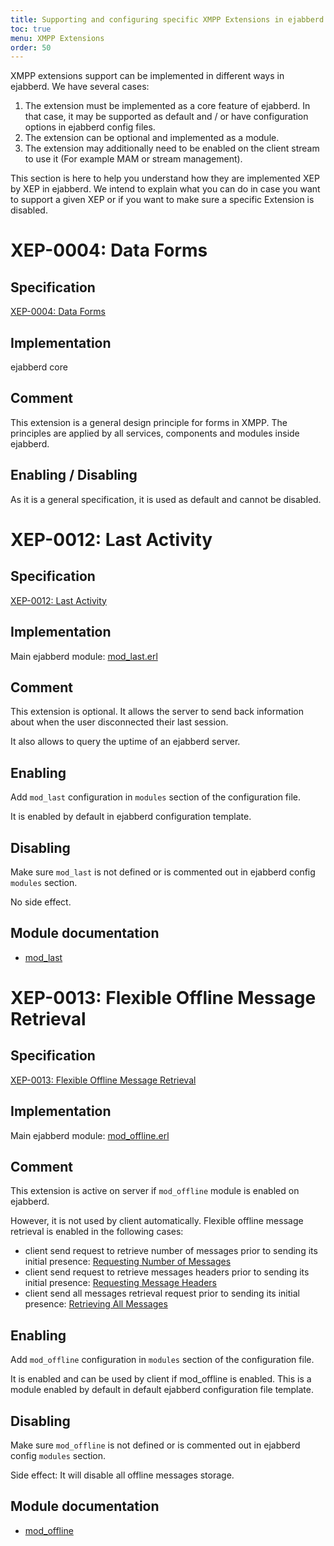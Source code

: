 ```yaml
---
title: Supporting and configuring specific XMPP Extensions in ejabberd
toc: true
menu: XMPP Extensions
order: 50
---
```


XMPP extensions support can be implemented in different ways in ejabberd. We have several cases:

1. The extension must be implemented as a core feature of ejabberd. In
   that case, it may be supported as default and / or have
   configuration options in ejabberd config files.
2. The extension can be optional and implemented as a module.
3. The extension may additionally need to be enabled on the client
   stream to use it (For example MAM or stream management).

This section is here to help you understand how they are implemented
XEP by XEP in ejabberd. We intend to explain what you can do in case
you want to support a given XEP or if you want to make sure a specific
Extension is disabled.

# XEP-0004: Data Forms

## Specification

[XEP-0004: Data Forms](http://xmpp.org/extensions/xep-0004.html)

## Implementation

ejabberd core

## Comment

This extension is a general design principle for forms in XMPP. The
principles are applied by all services, components and modules inside
ejabberd.

## Enabling / Disabling

As it is a general specification, it is used as default and cannot be
disabled.

# XEP-0012: Last Activity

## Specification

[XEP-0012: Last Activity](http://xmpp.org/extensions/xep-0012.html)

## Implementation

Main ejabberd module: [mod_last.erl](https://github.com/processone/ejabberd/blob/master/src/mod_last.erl)

## Comment

This extension is optional. It allows the server to send back
information about when the user disconnected their last session.

It also allows to query the uptime of an ejabberd server.

## Enabling

Add `mod_last` configuration in `modules` section of the
   configuration file.

It is enabled by default in ejabberd configuration template.

## Disabling

Make sure `mod_last` is not defined or is commented out in ejabberd
   config `modules` section.
   
No side effect.

## Module documentation

* [mod_last](/admin/guide/configuration/#mod-last)

# XEP-0013: Flexible Offline Message Retrieval

## Specification

[XEP-0013: Flexible Offline Message Retrieval](http://xmpp.org/extensions/xep-0013.html)

## Implementation

Main ejabberd module: [mod_offline.erl](https://github.com/processone/ejabberd/blob/master/src/mod_offline.erl)

## Comment

This extension is active on server if `mod_offline` module is enabled on ejabberd.

However, it is not used by client automatically. Flexible offline
message retrieval is enabled in the following cases:

* client send request to retrieve number of messages prior to sending
  its initial presence:
  [Requesting Number of Messages](http://xmpp.org/extensions/xep-0013.html#request-number)
* client send request to retrieve messages headers prior to sending
  its initial presence:
  [Requesting Message Headers](http://xmpp.org/extensions/xep-0013.html#request-headers)
* client send all messages retrieval request prior to sending its
  initial presence:
  [Retrieving All Messages](http://xmpp.org/extensions/xep-0013.html#retrieve-all)

## Enabling

Add `mod_offline` configuration in `modules` section of the
   configuration file.

It is enabled and can be used by client if mod_offline is
enabled. This is a module enabled by default in default ejabberd
configuration file template.

## Disabling

Make sure `mod_offline` is not defined or is commented out in
   ejabberd config `modules` section.
   
Side effect: It will disable all offline messages storage.

## Module documentation

* [mod_offline](/admin/guide/configuration/#mod-offline)

